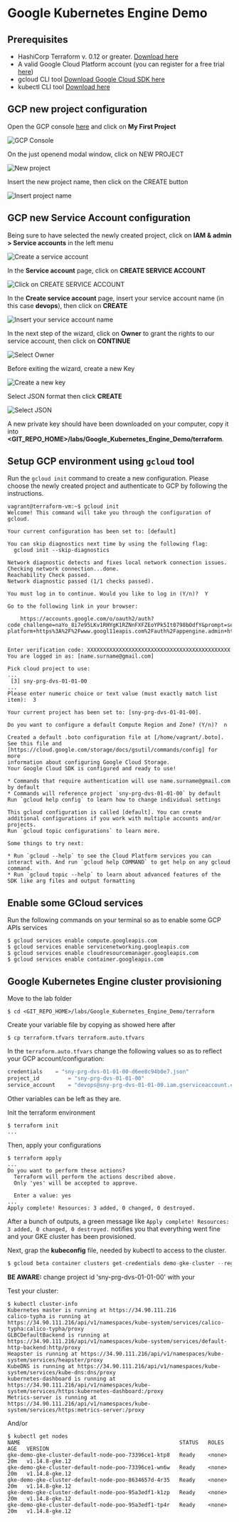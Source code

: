 # Google Kubernetes Engine Demo

## Prerequisites

- HashiCorp Terraform v. 0.12 or greater. [Download here](https://www.terraform.io/downloads.html)   
- A valid Google Cloud Platform account (you can register for a free trial [here](https://cloud.google.com))
- gcloud CLI tool [Download Google Cloud SDK here](https://cloud.google.com/sdk/docs/) 
- kubectl CLI tool [Download here](https://kubernetes.io/docs/tasks/tools/install-kubectl/)

## GCP new project configuration

Open the GCP console [here](https://cloud.google.com) and click on **My First Project**

![GCP Console](img/gcp_1.png)

On the just openend modal window, click on NEW PROJECT

![New project](img/gcp_2.png)

Insert the new project name, then click on the CREATE button

![Insert project name](img/gcp_3.png)

## GCP new Service Account configuration

Being sure to have selected the newly created project, click on **IAM & admin > Service accounts** in the left menu

![Create a service account](img/gcp_4.png)

In the **Service account** page, click on **CREATE SERVICE ACCOUNT**

![Click on CREATE SERVICE ACCOUNT](img/gcp_5.png)

In the **Create service account** page, insert your service account name (in this case **devops**), then click on **CREATE**

![Insert your service account name](img/gcp_6.png)

In the next step of the wizard, click on **Owner** to grant the rights to our service account, then click on **CONTINUE**

![Select Owner](img/gcp_7.png)

Before exiting the wizard, create a new Key

![Create a new key](img/gcp_8.png)

Select JSON format then click **CREATE**

![Select JSON](img/gcp_8.png)

A new private key should have been downloaded on your computer, copy it into **<GIT_REPO_HOME>/labs/Google_Kubernetes_Engine_Demo/terraform**.

## Setup GCP environment using `gcloud` tool

Run the `gcloud init` command to create a new configuration. Please choose the newly created project and authenticate to GCP by following the instructions.

```console
vagrant@terraform-vm:~$ gcloud init
Welcome! This command will take you through the configuration of gcloud.

Your current configuration has been set to: [default]

You can skip diagnostics next time by using the following flag:
  gcloud init --skip-diagnostics

Network diagnostic detects and fixes local network connection issues.
Checking network connection...done.                                                                                                                                    
Reachability Check passed.
Network diagnostic passed (1/1 checks passed).

You must log in to continue. Would you like to log in (Y/n)?  Y

Go to the following link in your browser:

    https://accounts.google.com/o/oauth2/auth?code_challenge=naYo_8i7e95LKv1RHYgK1RZNnFXFZEoYPk5It0798bOdfY&prompt=select_account&code_challenge_method=S256&access_type=offline&redirect_uri=urn%3Aietf%3Awg%3Aoauth%3A2.0%3Aoob&response_type=code&client_id=32555940559.apps.googleusercontent.com&scope=https%3A%2F%2Fwww.googleapis.com%2Fauth%2Fuserinfo.email+https%3A%2F%2Fwww.googleapis.com%2Fauth%2Fcloud-platform+https%3A%2F%2Fwww.googl11eapis.com%2Fauth%2Fappengine.admin+https%3A%2F%2Fwww.googleapis.com%2Fauth%2Fcompute+https%3A%2F%2Fwww.googleapis.com%2Fauth%2Faccounts.reauth


Enter verification code: XXXXXXXXXXXXXXXXXXXXXXXXXXXXXXXXXXXXXXXXXXXXX
You are logged in as: [name.surname@gmail.com]

Pick cloud project to use:
...
 [3] sny-prg-dvs-01-01-00
...
Please enter numeric choice or text value (must exactly match list 
item):  3

Your current project has been set to: [sny-prg-dvs-01-01-00]. 

Do you want to configure a default Compute Region and Zone? (Y/n)?  n

Created a default .boto configuration file at [/home/vagrant/.boto]. See this file and
[https://cloud.google.com/storage/docs/gsutil/commands/config] for more
information about configuring Google Cloud Storage.
Your Google Cloud SDK is configured and ready to use!

* Commands that require authentication will use name.surname@gmail.com by default
* Commands will reference project `sny-prg-dvs-01-01-00` by default
Run `gcloud help config` to learn how to change individual settings

This gcloud configuration is called [default]. You can create additional configurations if you work with multiple accounts and/or projects.
Run `gcloud topic configurations` to learn more.

Some things to try next:

* Run `gcloud --help` to see the Cloud Platform services you can interact with. And run `gcloud help COMMAND` to get help on any gcloud command.
* Run `gcloud topic --help` to learn about advanced features of the SDK like arg files and output formatting
```

## Enable some GCloud services

Run the following commands on your terminal so as to enable some GCP APIs services

```console
$ gcloud services enable compute.googleapis.com
$ gcloud services enable servicenetworking.googleapis.com
$ gcloud services enable cloudresourcemanager.googleapis.com
$ gcloud services enable container.googleapis.com
```

## Google Kubernetes Engine cluster provisioning

Move to the lab folder
```console
$ cd <GIT_REPO_HOME>/labs/Google_Kubernetes_Engine_Demo/terraform
```



Create your variable file by copying as showed here after

```console
$ cp terraform.tfvars terraform.auto.tfvars
```

In the `terraform.auto.tfvars` change the following values so as to reflect your GCP account/configuration:

```terraform
credentials    = "sny-prg-dvs-01-01-00-d6ee8c94b0e7.json"
project_id         = "sny-prg-dvs-01-01-00"
service_account    = "devops@sny-prg-dvs-01-01-00.iam.gserviceaccount.com"
```

Other variables can be left as they are.

Init the terraform environment
```console
$ terraform init
...
```

Then, apply your configurations

```console
$ terraform apply
...
Do you want to perform these actions?
  Terraform will perform the actions described above.
  Only 'yes' will be accepted to approve.

  Enter a value: yes
... 
Apply complete! Resources: 3 added, 0 changed, 0 destroyed.
```

After a bunch of outputs, a green message like `Apply complete! Resources: 3 added, 0 changed, 0 destroyed.` notifies you that everything went fine and your GKE cluster has been provisioned.

Next, grap the **kubeconfig** file, needed by kubectl to access to the cluster.

```terraform
$ gcloud beta container clusters get-credentials demo-gke-cluster --region europe-west4 --project sny-prg-dvs-01-01-00
```

**BE AWARE:** change project id 'sny-prg-dvs-01-01-00' with your

Test your cluster:

```console
$ kubectl cluster-info 
Kubernetes master is running at https://34.90.111.216
calico-typha is running at https://34.90.111.216/api/v1/namespaces/kube-system/services/calico-typha:calico-typha/proxy
GLBCDefaultBackend is running at https://34.90.111.216/api/v1/namespaces/kube-system/services/default-http-backend:http/proxy
Heapster is running at https://34.90.111.216/api/v1/namespaces/kube-system/services/heapster/proxy
KubeDNS is running at https://34.90.111.216/api/v1/namespaces/kube-system/services/kube-dns:dns/proxy
kubernetes-dashboard is running at https://34.90.111.216/api/v1/namespaces/kube-system/services/https:kubernetes-dashboard:/proxy
Metrics-server is running at https://34.90.111.216/api/v1/namespaces/kube-system/services/https:metrics-server:/proxy
```

And/or

```console
$ kubectl get nodes
NAME                                                  STATUS   ROLES    AGE   VERSION
gke-demo-gke-cluster-default-node-poo-73396ce1-ktp8   Ready    <none>   20m   v1.14.8-gke.12
gke-demo-gke-cluster-default-node-poo-73396ce1-wn6w   Ready    <none>   20m   v1.14.8-gke.12
gke-demo-gke-cluster-default-node-poo-8634657d-4r35   Ready    <none>   20m   v1.14.8-gke.12
gke-demo-gke-cluster-default-node-poo-95a3edf1-k1zp   Ready    <none>   20m   v1.14.8-gke.12
gke-demo-gke-cluster-default-node-poo-95a3edf1-tp4r   Ready    <none>   20m   v1.14.8-gke.12
```

